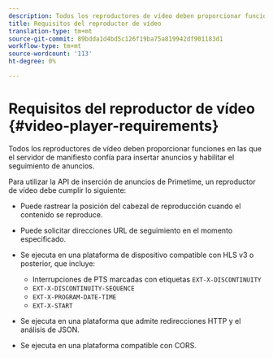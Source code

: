 ```yaml
---
description: Todos los reproductores de vídeo deben proporcionar funciones en las que el servidor de manifiesto confía para insertar anuncios y habilitar el seguimiento de anuncios.
title: Requisitos del reproductor de vídeo
translation-type: tm+mt
source-git-commit: 89bdda1d4bd5c126f19ba75a819942df901183d1
workflow-type: tm+mt
source-wordcount: '113'
ht-degree: 0%

---
```



# Requisitos del reproductor de vídeo {#video-player-requirements}

Todos los reproductores de vídeo deben proporcionar funciones en las que el servidor de manifiesto confía para insertar anuncios y habilitar el seguimiento de anuncios.

Para utilizar la API de inserción de anuncios de Primetime, un reproductor de vídeo debe cumplir lo siguiente:

* Puede rastrear la posición del cabezal de reproducción cuando el contenido se reproduce.
* Puede solicitar direcciones URL de seguimiento en el momento especificado.
* Se ejecuta en una plataforma de dispositivo compatible con HLS v3 o posterior, que incluye:

   * Interrupciones de PTS marcadas con etiquetas `EXT-X-DISCONTINUITY`
   * `EXT-X-DISCONTINUITY-SEQUENCE`
   * `EXT-X-PROGRAM-DATE-TIME`
   * `EXT-X-START`

* Se ejecuta en una plataforma que admite redirecciones HTTP y el análisis de JSON.
* Se ejecuta en una plataforma compatible con CORS.